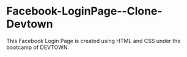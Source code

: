 # Facebook-LoginPage--Clone-Devtown
This Facebook Login Page is created using HTML and CSS under the bootcamp of DEVTOWN.
